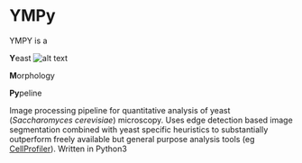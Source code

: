 # YMPy
YMPY is a

**Y**east                                  ![alt text](https://github.com/elguiney/YMPy/blob/master/YMPy-logo.png "Yeast Morphology Pypeline")

**M**orphology

**Py**peline


Image processing pipeline for quantitative analysis of yeast (_Saccharomyces cerevisiae_) microscopy.
Uses edge detection based image segmentation combined with yeast specific heuristics to substantially outperform freely available but general purpose analysis tools (eg [CellProfiler](http://cellprofiler.org/)).
Written in Python3
